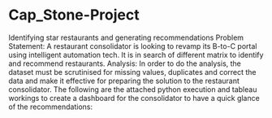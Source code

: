 # Cap_Stone-Project
Identifying star restaurants and generating recommendations
Problem Statement:
A restaurant consolidator is looking to revamp its B-to-C portal using intelligent automation tech. It is in search of different matrix to identify and recommend restaurants.
Analysis: In order to do the analysis, the dataset must be scrutinised for missing values, duplicates and correct the data and make it effective for preparing the solution to the restaurant consolidator. The following are the attached python execution and tableau workings to create a dashboard for the consolidator to have a quick glance of the recommendations:
